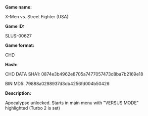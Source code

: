 ﻿**Game name:**

X-Men vs. Street Fighter (USA)

**Game ID:**

SLUS-00627

**Game format:**

CHD

**Hash:**

CHD DATA SHA1: 0874e3b4962e8705a7477057473d8ba7b2169e18

BIN MD5: 79888a0298937d3db4256fd004b50426

**Description:**

Apocalypse unlocked. Starts in main menu with "VERSUS MODE" highlighted (Turbo 2 is set)